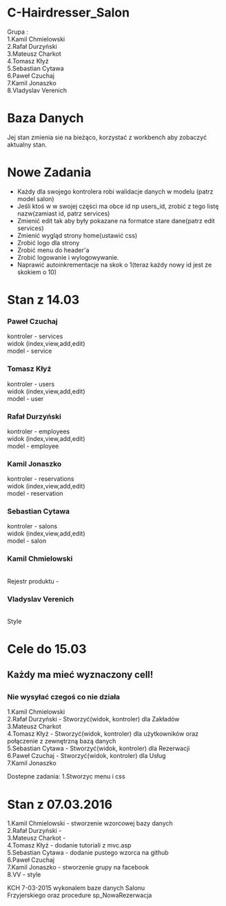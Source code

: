 # C-Hairdresser_Salon</br>
 Grupa :</br>
1.Kamil Chmielowski</br>
2.Rafał Durzyński</br>
3.Mateusz Charkot</br>
4.Tomasz Kłyż</br>
5.Sebastian Cytawa</br>
6.Paweł Czuchaj</br>
7.Kamil Jonaszko</br>
8.Vladyslav Verenich</br>
<h1>Baza Danych</h1>
Jej stan zmienia sie na bieżąco, korzystać z workbench aby zobaczyć aktualny stan.

<h1>Nowe Zadania</h1>
<ul>
<li> Każdy dla swojego kontrolera robi walidacje danych w modelu (patrz model salon)</li>
<li> Jeśli ktoś w w swojej części  ma obce id np users_id, zrobić z tego listę nazw(zamiast id, patrz services)</li>
<li> Zmienić edit tak aby były pokazane na formatce stare dane(patrz edit services)</li>
<li> Zmienić wygląd strony home(ustawić css)</li>
<li> Zrobić logo dla strony</li>
<li> Zrobić menu do header'a</li>
<li> Zrobić logowanie i wylogowywanie.</li>
<li> Naprawić autoinkrementacje na skok o 1(teraz każdy nowy id jest ze skokiem o 10)</li>
</ul>

<h1>Stan z 14.03</h1>
<h3>Paweł Czuchaj</h3>
kontroler - services </br>
widok (index,view,add,edit)</br>
model - service</br>

<h3>Tomasz Kłyż </h3>
kontroler - users</br>
widok (index,view,add,edit)</br>
model - user</br>

<h3>Rafał Durzyński</h3>
kontroler - employees</br>
widok (index,view,add,edit)</br>
model - employee</br>

<h3>Kamil Jonaszko</h3>
kontroler - reservations</br>
widok (index,view,add,edit)</br>
model - reservation</br>

<h3>Sebastian Cytawa</h3>
kontroler - salons</br>
widok (index,view,add,edit)</br>
model - salon</br>

<h3>Kamil Chmielowski</h3></br>
Rejestr produktu -

<h3>Vladyslav Verenich</h3></br>
Style





<h1>Cele do 15.03</h1>
 <h2>Każdy ma mieć wyznaczony cell!<h2>
  <h3>Nie wysyłać czegoś co nie działa</h3>
1.Kamil Chmielowski</br>
2.Rafał Durzyński - Stworzyć(widok, kontroler) dla Zakładów</br>
3.Mateusz Charkot</br>
4.Tomasz Kłyż - Stworzyć(widok, kontroler) dla użytkowników oraz połączenie z zewnętrzną bazą danych</br>
5.Sebastian Cytawa - Stworzyć(widok, kontroler) dla Rezerwacji</br>
6.Paweł Czuchaj - Stworzyć(widok, kontroler) dla  Usług</br>
7.Kamil Jonaszko</br>

Dostepne zadania:
1.Stworzyc menu i css

<h1>Stan z 07.03.2016</h1>
1.Kamil Chmielowski - stworzenie wzorcowej bazy danych </br>
2.Rafał Durzyński -</br>
3.Mateusz Charkot -</br>
4.Tomasz Kłyż - dodanie tutoriali z mvc.asp</br>
5.Sebastian Cytawa - dodanie pustego wzorca na github</br>
6.Paweł Czuchaj</br>
7.Kamil Jonaszko - stworzenie grupy na facebook</br>
8.VV - style</br>

KCH 7-03-2015 wykonalem baze danych Salonu</br>
Frzyjerskiego oraz procedure sp_NowaRezerwacja</br>
